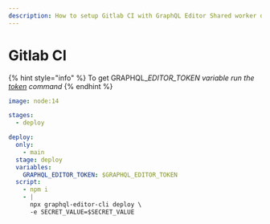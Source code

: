 ```yaml
---
description: How to setup Gitlab CI with GraphQL Editor Shared worker deployment
---
```


# Gitlab CI

{% hint style="info" %}
To get GRAPHQL\__EDITOR\_TOKEN variable run the _[_token_](../get-the-ci-token.md)_ command_
{% endhint %}

```yaml
image: node:14

stages:
  - deploy

deploy:
  only:
    - main
  stage: deploy
  variables:
    GRAPHQL_EDITOR_TOKEN: $GRAPHQL_EDITOR_TOKEN
  script:
    - npm i
    - |
      npx graphql-editor-cli deploy \
      -e SECRET_VALUE=$SECRET_VALUE 

```
